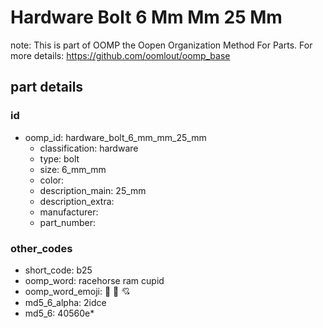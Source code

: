 # Hardware Bolt 6 Mm Mm 25 Mm  

note: This is part of OOMP the Oopen Organization Method For Parts. For more details: https://github.com/oomlout/oomp_base

##  part details





### id
* oomp_id: hardware_bolt_6_mm_mm_25_mm
  * classification: hardware
  * type: bolt
  * size: 6_mm_mm
  * color: 
  * description_main: 25_mm
  * description_extra: 
  * manufacturer: 
  * part_number: 

### other_codes
* short_code: b25
* oomp_word: racehorse ram cupid
* oomp_word_emoji: :racehorse: :ram: :cupid:
* md5_6_alpha: 2idce
* md5_6: 40560e* 